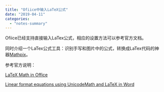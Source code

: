 ```yaml
---
title: "Ofiice中输入LaTeX公式"
date: "2019-04-11"
categories: 
  - "notes-summary"
---
```


Ofiice已经支持直接输入LaTex公式，相应的设置方法可以参考官方文档。

同时介绍一个LaTex公式工具：识别手写和图片中的公式，转换成LaTex代码的神器[Mathpix](https://mathpix.com/)。

参考官方说明：

[LaTeX Math in Office](https://blogs.msdn.microsoft.com/murrays/2017/07/30/latex-math-in-office/)

[Linear format equations using UnicodeMath and LaTeX in Word](https://support.office.com/en-us/article/linear-format-equations-using-unicodemath-and-latex-in-word-2e00618d-b1fd-49d8-8cb4-8d17f25754f8?ui=en-US&rs=en-US&ad=US)
